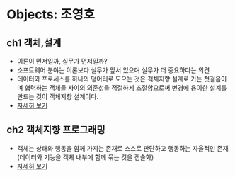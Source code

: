 # Objects: 조영호

## ch1 객체,설계
- 이론이 먼저일까, 실무가 먼저일까? 
- 소프트웨어 분야는 이론보다 실무가 앞서 있으며 실무가 더 중요하다는 의견 
- 데이터와 프로세스를 하나의 덩어리로 모으는 것은 객체지향 설계로 가는 첫걸음이며 협력하는 객체들 사이의 의존성을 적절하게 조절함으로써 변경에 용이한 설계를 만드는 것이 객체지향 설계이다.
- [자세히 보기](src%2Fmain%2Fjava%2Fdevelopx%2Flecture%2Fobjects%2Fch1%2FREADME.md)


## ch2 객체지향 프로그래밍 
- 객체는 상태와 행동을 함께 가지는 존재로 스스로 판단하고 행동하는 자율적인 존재 (데이터와 기능을 객체 내부에 함께 묶는 것을 캡슐화)
- [자세히 보기](src%2Fmain%2Fjava%2Fdevelopx%2Flecture%2Fobjects%2Fch2%2FREADME.md)